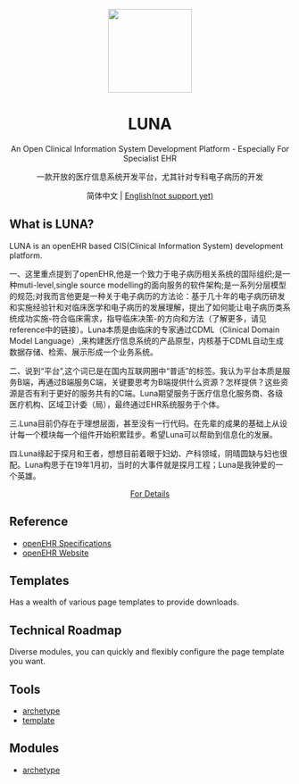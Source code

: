 <p align="center">
  <a href="http://landing.ant.design">
    <img width="150px" height="150px" src="https://gw.alipayobjects.com/zos/rmsportal/hSYPdZJwZeXAgfkktcEu.svg"/>
  </a>
</p>
<h1 align="center">LUNA</h1>

<div align="center">
  

An Open Clinical Information System Development Platform - Especially For Specialist EHR

一款开放的医疗信息系统开发平台，尤其针对专科电子病历的开发
</div>

<div align="center"> 简体中文 | <a href="./README-zh_CN.md">English(not support yet)</a></div>

## What is LUNA?

LUNA is an openEHR based CIS(Clinical Information System) development platform.
<p>
一、这里重点提到了openEHR,他是一个致力于电子病历相关系统的国际组织;是一种muti-level,single source modelling的面向服务的软件架构;是一系列分层模型的规范;对我而言他更是一种关于电子病历的方法论：基于几十年的电子病历研发和实施经验针和对临床医学和电子病历的发展理解，提出了如何能让电子病历类系统成功实施-符合临床需求，指导临床决策-的方向和方法（了解更多，请见reference中的链接）。Luna本质是由临床的专家通过CDML（Clinical Domain Model Language）,来构建医疗信息系统的产品原型，内核基于CDML自动生成数据存储、检索、展示形成一个业务系统。
</p>
<p>
二、说到“平台”,这个词已是在国内互联网圈中“普适”的标签。我认为平台本质是服务B端，再通过B端服务C端，关键要思考为B端提供什么资源？怎样提供？这些资源是否有利于更好的服务共有的C端。Luna期望服务于医疗信息化服务商、各级医疗机构、区域卫计委（局），最终通过EHR系统服务于个体。
</p>
<p>
三.Luna目前仍存在于理想层面，甚至没有一行代码。在先辈的成果的基础上从设计每一个模块每一个组件开始积累跬步。希望Luna可以帮助到信息化的发展。
</p>
<p>
四.Luna缘起于探月和王者，想想目前着眼于妇幼、产科领域，阴晴圆缺与妇也很配。Luna构思于在19年1月初，当时的大事件就是探月工程；Luna是我钟爱的一个英雄。
<div align="center">
  <a href="https://landing.ant.design/edit">For Details</a>
</div>

## Reference

- [openEHR Specifications](https://specifications.openehr.org/)
- [openEHR Website](https://www.openehr.org/)

## Templates

Has a wealth of various page templates to provide downloads.


## Technical Roadmap

Diverse modules, you can quickly and flexibly configure the page template you want.

## Tools 

- [archetype](https://github.com/ant-motion/ant-motion-dva-cli-example)
- [template](https://github.com/ant-motion/ant-motion-dva-cli-example)

## Modules 

- [archetype](https://github.com/ant-motion/ant-motion-dva-cli-example)
